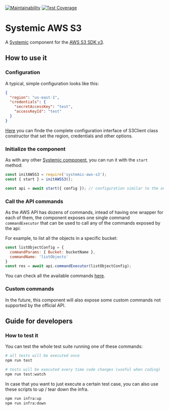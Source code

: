 [![Maintainability](https://api.codeclimate.com/v1/badges/fb29150fdbf11ffb3b83/maintainability)](https://codeclimate.com/github/onebeyond/systemic-aws-s3/maintainability)
[![Test Coverage](https://api.codeclimate.com/v1/badges/fb29150fdbf11ffb3b83/test_coverage)](https://codeclimate.com/github/onebeyond/systemic-aws-s3/test_coverage)

# Systemic AWS S3

A [Systemic](https://guidesmiths.github.io/systemic/#/) component for the [AWS S3 SDK v3](https://docs.aws.amazon.com/AWSJavaScriptSDK/v3/latest/index.html).

## How to use it

### Configuration

A typical, simple configuration looks like this:

```json
{
  "region": "us-east-1",
  "credentials": {
    "secretAccessKey": "test",
    "accessKeyId": "test"
  }
}
```

[Here](https://docs.aws.amazon.com/AWSJavaScriptSDK/v3/latest/clients/client-s3/interfaces/s3clientconfig.html) you can finde the complete configuration interface of S3Client class constructor that set the region, credentials and other options.

### Initialize the component

As with any other [Systemic component](https://guidesmiths.github.io/systemic/#/?id=components), you can run it with the `start` method:

```js
const initAWSS3 = require('systemic-aws-s3');
const { start } = initAWSS3();

const api = await start({ config }); // configuration similar to the one above
```

### Call the API commands

As the AWS API has dozens of commands, intead of having one wrapper for each of them, the component exposes one single command `commandExecutor` that can be used to call any of the commands exposed by the api:

For example, to list all the objects in a specific bucket:

```js
const listObjectConfig = {
  commandParams: { Bucket: bucketName },
  commandName: 'listObjects'
}
const res = await api.commandExecutor(listObjectConfig);
```

You can check all the available commands [here](https://docs.aws.amazon.com/AWSJavaScriptSDK/v3/latest/clients/client-s3/classes/s3.html).

### Custom commands

In the future, this component will also expose some custom commands not supported by the official API.

## Guide for developers

### How to test it

You can test the whole test suite running one of these commands:

```bash
# all tests will be executed once
npm run test

# tests will be executed every time code changes (useful when coding)
npm run test:watch
```

In case that you want to just execute a certain test case, you can also use these scripts to up / tear down the infra.

```bash
npm run infra:up
npm run infra:down
```
